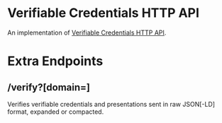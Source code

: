 # Verifiable Credentials HTTP API

An implementation of [Verifiable Credentials HTTP API](https://w3c-ccg.github.io/vc-api/).

# Extra Endpoints

## /verify?[domain=]
Verifies verifiable credentials and presentations sent in raw JSON[-LD] format, expanded or compacted.
